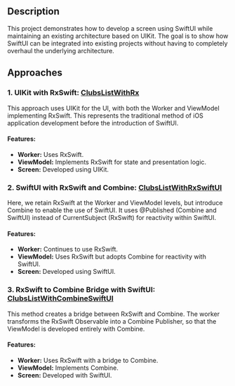 ## Description

This project demonstrates how to develop a screen using SwiftUI while maintaining an existing architecture based on UIKit. The goal is to show how SwiftUI can be integrated into existing projects without having to completely overhaul the underlying architecture.

## Approaches

### 1. UIKit with RxSwift: [ClubsListWithRx](https://github.com/MaxenceMottard/RxCombineSwiftUIExamples/tree/master/Test/Features/ClubsListWithRx)

This approach uses UIKit for the UI, with both the Worker and ViewModel implementing RxSwift. This represents the traditional method of iOS application development before the introduction of SwiftUI.

#### Features:

- **Worker:** Uses RxSwift.
- **ViewModel:** Implements RxSwift for state and presentation logic.
- **Screen:** Developed using UIKit.


### 2. SwiftUI with RxSwift and Combine: [ClubsListWithRxSwiftUI](https://github.com/MaxenceMottard/RxCombineSwiftUIExamples/tree/master/Test/Features/ClubsListWithRxSwiftUI)

Here, we retain RxSwift at the Worker and ViewModel levels, but introduce Combine to enable the use of SwiftUI. It uses @Published (Combine and SwiftUI) instead of CurrentSubject (RxSwift) for reactivity within SwiftUI.

#### Features:

- **Worker:** Continues to use RxSwift.
- **ViewModel:** Uses RxSwift but adopts Combine for reactivity with SwiftUI.
- **Screen:** Developed using SwiftUI.


### 3. RxSwift to Combine Bridge with SwiftUI: [ClubsListWithCombineSwiftUI](https://github.com/MaxenceMottard/RxCombineSwiftUIExamples/tree/master/Test/Features/ClubsListWithCombineSwiftUI)

This method creates a bridge between RxSwift and Combine. The worker transforms the RxSwift Observable into a Combine Publisher, so that the ViewModel is developed entirely with Combine.

#### Features:

- **Worker:** Uses RxSwift with a bridge to Combine.
- **ViewModel:** Implements Combine.
- **Screen:** Developed with SwiftUI.
